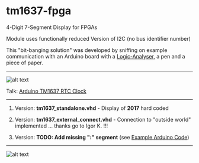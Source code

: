 # tm1637-fpga

4-Digit 7-Segment Display for FPGAs

Module uses functionally reduced Version of I2C (no bus identifier number)

This "bit-banging solution" was developed by sniffing on example communication with an Arduino board with a [Logic-Analyser](https://www.saleae.com/de), a pen and a piece of paper.

<!--Modul setzt funktionsreduzierte Version von I2C ein (Kommunikation erfolgt ohne I2C-Busteilnehmeradresse).-->


<!-- Diese "Bit-Banging-Lösung" ist entstanden durch Mitschneiden einer Arduino Beispielkommunikation (nachgehalten mit [Logic-Analyser](https://www.saleae.com/de) und Stift & Zettel) und Vergleich mit dem Datenblatt.
-->

<!--Todo (... dahingehende Änderungsversuche machen Probleme mit wertwillkürlicher Anzeige !!! Problem: voneinander (un)abhängige Clocks ... Hardwarequarz hierbei: **25 MHz**)-->

---

![alt text](https://wiki.das-labor.org/images/thumb/b/b3/Workshop_ArduinoGR20.png/120px-Workshop_ArduinoGR20.png "Arduino Gruppe Ruhrgebiet")

Talk: [Arduino TM1637 RTC Clock](https://github.com/mongoq/tm1637-fpga/raw/master/Vortrag_-_Arduino_Real_Time_Clock_mit_7-Segment_Anzeige.pdf)

---

1. Version: **tm1637_standalone.vhd** - Display of **2017** hard coded

2. Version: **tm1637_external_connect.vhd** - Connection to "outside world" implemented ... thanks go to Igor K. !!! 

3. Version: **TODO: Add missing ":" segment** (see [Example Arduino Code](https://draeger-it.blog/arduino-lektion-26-4-digit-7-segment-display/?cn-reloaded=1#Quellcode-3))

---

![alt text](https://i.ebayimg.com/images/g/qf8AAOSw301aUlaS/s-l400.jpg "TM1637")
